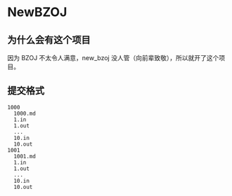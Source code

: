 # NewBZOJ

## 为什么会有这个项目

因为 BZOJ 不太令人满意，new_bzoj 没人管（向前辈致敬），所以就开了这个项目。

## 提交格式

```
1000
  1000.md
  1.in
  1.out
  ...
  10.in
  10.out
1001
  1001.md
  1.in
  1.out
  ...
  10.in
  10.out

```

